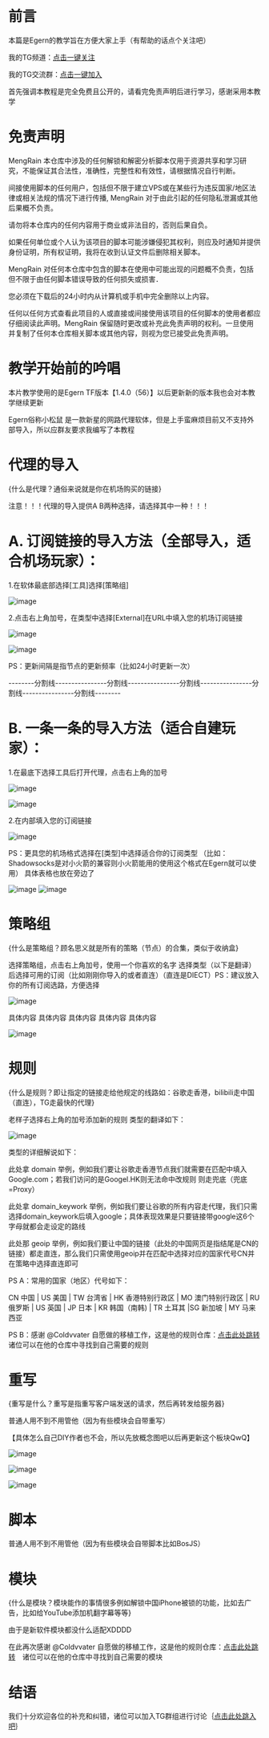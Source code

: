 # 前言
本篇是Egern的教学旨在方便大家上手（有帮助的话点个关注吧）

我的TG频道：[点击一键关注](https://t.me/mengyulianmian)

我的TG交流群：[点击一键加入](https://t.me/mengdelaochao)

首先强调本教程是完全免费且公开的，请看完免责声明后进行学习，感谢采用本教学

# 免责声明
MengRain 本仓库中涉及的任何解锁和解密分析脚本仅用于资源共享和学习研究，不能保证其合法性，准确性，完整性和有效性，请根据情况自行判断。

间接使用脚本的任何用户，包括但不限于建立VPS或在某些行为违反国家/地区法律或相关法规的情况下进行传播, MengRain 对于由此引起的任何隐私泄漏或其他后果概不负责。

请勿将本仓库内的任何内容用于商业或非法目的，否则后果自负。

如果任何单位或个人认为该项目的脚本可能涉嫌侵犯其权利，则应及时通知并提供身份证明，所有权证明，我将在收到认证文件后删除相关脚本。

MengRain 对任何本仓库中包含的脚本在使用中可能出现的问题概不负责，包括但不限于由任何脚本错误导致的任何损失或损害．

您必须在下载后的24小时内从计算机或手机中完全删除以上内容。

任何以任何方式查看此项目的人或直接或间接使用该项目的任何脚本的使用者都应仔细阅读此声明。MengRain 保留随时更改或补充此免责声明的权利。一旦使用并复制了任何本仓库相关脚本或其他内容，则视为您已接受此免责声明。

# 教学开始前的吟唱
本片教学使用的是Egern TF版本【1.4.0（56）】以后更新新的版本我也会对本教学继续更新

Egern俗称小松鼠 是一款新星的网路代理软体，但是上手蛮麻烦目前又不支持外部导入，所以应群友要求我编写了本教程

# 代理的导入
{什么是代理？通俗来说就是你在机场购买的链接}

注意！！！代理的导入提供A B两种选择，请选择其中一种！！！

# A. 订阅链接的导入方法（全部导入，适合机场玩家）：

1.在软体最底部选择[工具]选择[策略组]

![image](https://user-images.githubusercontent.com/89105781/183559957-25aaf76e-71da-4b16-b253-463a82cf9aca.png)

2.点击右上角加号，在类型中选择[External]在URL中填入您的机场订阅链接

![image](https://user-images.githubusercontent.com/89105781/183560335-2df655ff-5443-4124-adda-2fad39bed14f.png)

![image](https://user-images.githubusercontent.com/89105781/183561508-c723ba22-c1ca-4e36-a447-fe3cea570561.png)


PS：更新间隔是指节点的更新频率（比如24小时更新一次）

--------分割线----------------分割线----------------分割线----------------分割线----------------分割线--------

# B. 一条一条的导入方法（适合自建玩家）：

1.在最底下选择工具后打开代理，点击右上角的加号

![image](https://user-images.githubusercontent.com/89105781/183353457-ee3cb598-80ca-4397-86fc-3bee55939dff.png) 

![image](https://user-images.githubusercontent.com/89105781/183353820-098870cf-731a-4d81-829a-49cd234cdb79.png)


2.在内部填入您的订阅链接


![image](https://user-images.githubusercontent.com/89105781/183354301-4d58f776-5360-4a37-8377-190cde494fe2.png)

PS：更具您的机场格式选择在[类型]中选择适合你的订阅类型
（比如：Shadowsocks是对小火箭的兼容则小火箭能用的使用这个格式在Egern就可以使用）
具体表格也放在旁边了

![image](https://user-images.githubusercontent.com/89105781/183358619-32ee1be2-9e6b-4e28-a1c4-5d22d48dffa8.png)
![image](https://user-images.githubusercontent.com/89105781/183354614-a93fca2d-2c89-42e1-8d5a-71331e611c57.png)

# 策略组
{什么是策略组？顾名思义就是所有的策略（节点）的合集，类似于收纳盒}

选择策略组，点击右上角加号，使用一个你喜欢的名字
选择类型（以下是翻译）后选择可用的订阅（比如刚刚你导入的或者直连）（直连是DIECT）PS：建议放入你的所有订阅选路，方便选择

![image](https://user-images.githubusercontent.com/89105781/183359181-8a3cad89-ff27-4ac7-88b5-e26eff58fe82.png)

具体内容 具体内容 具体内容 具体内容 具体内容

![image](https://user-images.githubusercontent.com/89105781/183359325-38c3be40-b049-4e7a-8fe9-3cbc05f5ad3c.png)

# 规则
{什么是规则？即让指定的链接走给他规定的线路如：谷歌走香港，bilibili走中国（直连），TG走最快的代理}

老样子选择右上角的加号添加新的规则
类型的翻译如下：

![image](https://user-images.githubusercontent.com/89105781/183360274-f295a0e2-e650-40f8-b07a-58cfeaa82390.png)

类型的详细解说如下：

此处拿 domain 举例，例如我们要让谷歌走香港节点我们就需要在匹配中填入Google.com；若我们访问的是Googel.HK则无法命中改规则 则走兜底（兜底=Proxy）

此处拿 domain_keywork 举例，例如我们要让谷歌的所有内容走代理，我们只需选择domain_keywork后填入google；具体表现效果是只要链接带google这6个字母就都会走设定的路线

此处那 geoip 举例，例如我们要让中国的链接（此处的中国网页是指结尾是CN的链接）都走直连，那么我们只需使用geoip并在匹配中选择对应的国家代号CN并在策略中选择直连即可

PS A：常用的国家（地区）代号如下：

CN 中国 | US 美国 | TW 台湾省 | HK 香港特别行政区 | MO 澳门特别行政区 | RU 俄罗斯 | US 英国 | JP 日本 | KR 韩国（南韩) | TR 土耳其 |SG 新加坡 | MY 马来西亚

PS B：感谢 @Coldvvater 自愿做的移植工作，这是他的规则仓库：[点击此处跳转](https://github.com/Coldvvater/Egern/tree/master/Rule)　诸位可以在他的仓库中寻找到自己需要的规则


# 重写
{重写是什么？重写是指重写客户端发送的请求，然后再转发给服务器}

普通人用不到不用管他（因为有些模块会自带重写）

【具体怎么自己DIY作者也不会，所以先放概念图吧以后再更新这个板块QwQ】

![image](https://user-images.githubusercontent.com/89105781/183366021-e04891a6-0d2d-42db-bcdd-b4e69e412f61.png)

![image](https://user-images.githubusercontent.com/89105781/183366062-51dfa172-446a-4350-8c5c-e2d4d0ae9930.png)

![image](https://user-images.githubusercontent.com/89105781/183366104-38e121a4-aa69-4b35-a011-820a9b140adf.png)

# 脚本
普通人用不到不用管他（因为有些模块会自带脚本比如BosJS）

# 模块
{什么是模块？模块能作的事情很多例如解锁中国iPhone被锁的功能，比如去广告，比如给YouTube添加机翻字幕等等}

由于是新软件模块都没什么适配XDDDD

在此再次感谢 @Coldvvater 自愿做的移植工作，这是他的规则仓库：[点击此处跳转](https://github.com/Coldvvater/Egern/tree/master/Module)　诸位可以在他的仓库中寻找到自己需要的模块


# 结语
我们十分欢迎各位的补充和纠错，诸位可以加入TG群组进行讨论｛[点击此处跳入吧](https://t.me/mengdelaochao)｝




